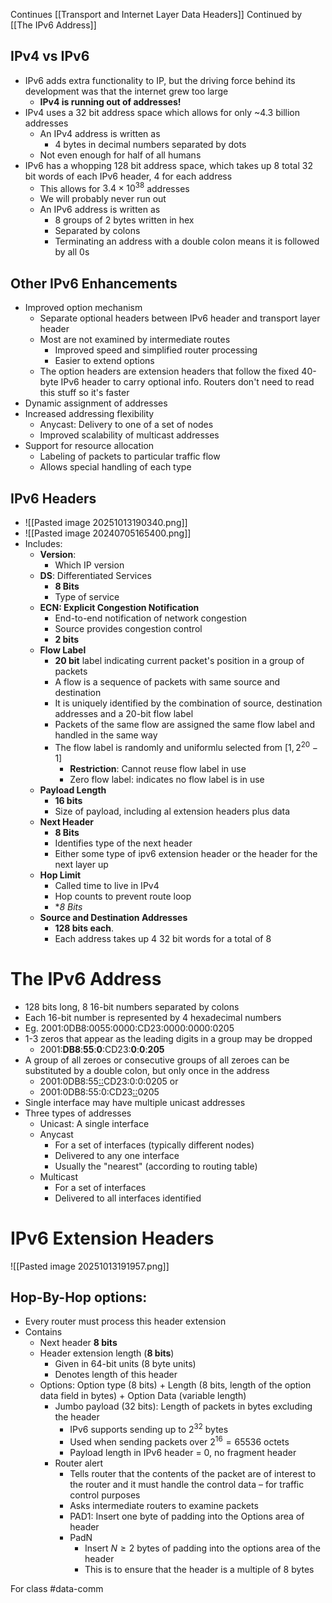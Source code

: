 Continues [[Transport and Internet Layer Data Headers]]
Continued by [[The IPv6 Address]]
## IPv4 vs IPv6
- IPv6 adds extra functionality to IP, but the driving force behind its development was that the internet grew too large
	- **IPv4 is running out of addresses!**
- IPv4 uses a 32 bit address space which allows for only ~4.3 billion addresses
	- An IPv4 address is written as 
		- 4 bytes in decimal numbers separated by dots
	- Not even enough for half of all humans
- IPv6 has a whopping 128 bit address space, which takes up 8 total 32 bit words of each IPv6 header, 4 for each address
	- This allows for $3.4\times10^{38}$ addresses
	- We will probably never run out
	- An IPv6 address is written as
		- 8 groups of 2 bytes written in hex
		- Separated by colons
		- Terminating an address with a double colon means it is followed by all 0s
		  
## Other IPv6 Enhancements
- Improved option mechanism
	- Separate optional headers between IPv6 header and transport layer header
	- Most are not examined by intermediate routes
		- Improved speed and simplified router processing
		- Easier to extend options
	- The option headers are extension headers that follow the fixed 40-byte IPv6 header to carry optional info. Routers don't need to read this stuff so it's faster
- Dynamic assignment of addresses
- Increased addressing flexibility
	- Anycast: Delivery to one of a set of nodes
	- Improved scalability of multicast addresses
- Support for resource allocation
	- Labeling of packets to particular traffic flow
	- Allows special handling of each type
## IPv6 Headers
- ![[Pasted image 20251013190340.png]]
- ![[Pasted image 20240705165400.png]]
- Includes:
	- **Version**:
		- Which IP version
	- **DS**: Differentiated Services
		- **8 Bits**
		- Type of service
	- **ECN: Explicit Congestion Notification**
		- End-to-end notification of network congestion
		- Source provides congestion control
		- **2 bits**
	- **Flow Label**
		- **20 bit** label indicating current packet's position in a group of packets
		- A flow is a sequence of packets with same source and destination
		- It is uniquely identified by the combination of source, destination addresses and a 20-bit flow label
		- Packets of the same flow are assigned the same flow label and handled in the same way
		- The flow label is randomly and uniformlu selected from $[1,\,2^{20}-1]$
			- **Restriction**: Cannot reuse flow label in use
			- Zero flow label: indicates no flow label is in use
	- **Payload Length**
		- **16 bits**
		- Size of payload, including al extension headers plus data
	- **Next Header**
		- **8 Bits**
		- Identifies type of the next header
		- Either some type of ipv6 extension header or the header for the next layer up
	- **Hop Limit**
		- Called time to live in IPv4 
		- Hop counts to prevent route loop
		- **8 Bits*
	- **Source and Destination Addresses**
		- **128 bits each**.
		- Each address takes up 4 32 bit words for a total of 8
# The IPv6 Address

- 128 bits long, 8 16-bit numbers separated by colons
- Each 16-bit number is represented by 4 hexadecimal numbers
- Eg. 2001:0DB8:0055:0000:CD23:0000:0000:0205
- 1-3 zeros that appear as the leading digits in a group may be dropped
	- 2001:**DB8**:**55**:**0**:CD23:**0**:**0**:**205**
- A group of all zeroes or consecutive groups of all zeroes can be substituted by a double colon, but only once in the address
	- 2001:0DB8:55<u>::</u>CD23:0:0:0205 or
	- 2001:0DB8:55:0:CD23<u>::</u>0205
- Single interface may have multiple unicast addresses
- Three types of addresses
	- Unicast: A single interface
	- Anycast
		- For a set of interfaces (typically different nodes)
		- Delivered to any one interface
		- Usually the "nearest" (according to routing table)
	- Multicast
		- For a set of interfaces 
		- Delivered to all interfaces identified
# IPv6 Extension Headers
![[Pasted image 20251013191957.png]]
## Hop-By-Hop options:
- Every router must process this header extension
- Contains
	- Next header **8 bits**
	- Header extension length (**8 bits**)
		- Given in 64-bit units (8 byte units)
		- Denotes length of this header
	- Options: Option type (8 bits) + Length (8 bits, length of the option data field in bytes) + Option Data (variable length)
		- Jumbo payload (32 bits): Length of packets in bytes excluding the header
			- IPv6 supports sending up to $2^{32}$ bytes
			- Used when sending packets over $2^{16}=65536$ octets
			- Payload length in IPv6 header = 0, no fragment header
		- Router alert
			- Tells router that the contents of the packet are of interest to the router and it must handle the control data – for traffic control purposes
			- Asks intermediate routers to examine packets
			- PAD1: Insert one byte of padding into the Options area of header
			- PadN 
				- Insert $N \geq 2$ bytes of padding into the options area of the header
				- This is to ensure that the header is a multiple of 8 bytes

For class #data-comm
